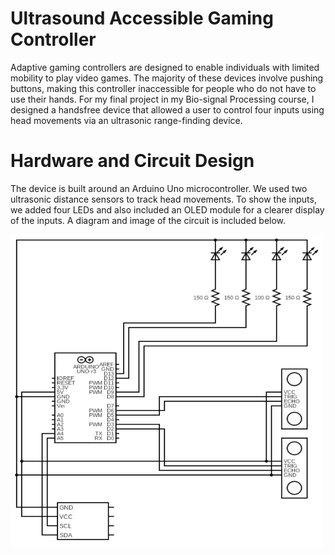 # Ultrasound Accessible Gaming Controller
Adaptive gaming controllers are designed to enable individuals with limited mobility to play video games. The majority of these devices involve pushing buttons, making this controller inaccessible for people who do not have to use their hands. For my final project in my Bio-signal Processing course, I designed a handsfree device that allowed a user to control four inputs using head movements via an ultrasonic range-finding device.

# Hardware and Circuit Design
The device is built around an Arduino Uno microcontroller. We used two ultrasonic distance sensors to track head movements. To show the inputs, we added four LEDs and also included an OLED module for a clearer display of the inputs. A diagram and image of the circuit is included below.

<img src="/images/ControllerCircuit.png" width="500" height="500">








 
